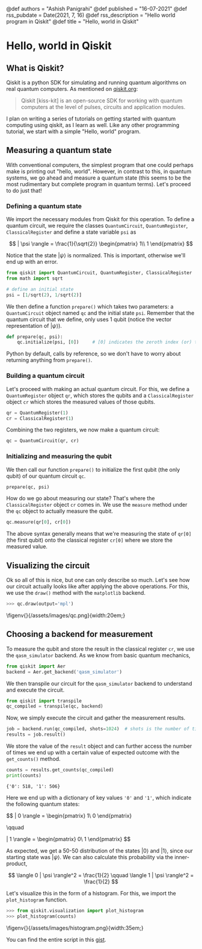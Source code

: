 @def authors = "Ashish Panigrahi"
@def published = "16-07-2021"
@def rss_pubdate = Date(2021, 7, 16)
@def rss_description = "Hello world program in Qiskit"
@def title = "Hello, world in Qiskit"

# Hello, world in Qiskit

## What is Qiskit?

Qiskit is a python SDK for simulating and running quantum algorithms on real quantum computers. As mentioned on [qiskit.org](https://qiskit.org/):

> Qiskit [kiss-kit] is an open-source SDK for working with quantum computers at the level of pulses, circuits and application modules.

I plan on writing a series of tutorials on getting started with quantum computing using qiskit, as I learn as well. Like any other programming tutorial, we start with a simple "Hello, world" program.

## Measuring a quantum state

With conventional computers, the simplest program that one could perhaps make is printing out "hello, world". However, in contrast to this, in quantum systems, we go ahead and measure a quantum state (this seems to be the most rudimentary but complete program in quantum terms). Let's proceed to do just that!

### Defining a quantum state

We import the necessary modules from Qiskit for this operation. To define a quantum circuit, we require the classes `QuantumCircuit`, `QuantumRegister`, `ClassicalRegister` and define a state variable `psi` as

$$
| \psi \rangle =
\frac{1}{\sqrt{2}}
\begin{pmatrix}
1\\
1
\end{pmatrix}
$$

Notice that the state $| \psi \rangle$ is normalized. This is important, otherwise we'll end up with an error.

```python
from qiskit import QuantumCircuit, QuantumRegister, ClassicalRegister
from math import sqrt

# define an initial state
psi = [1/sqrt(2), 1/sqrt(2)]
```

We then define a function `prepare()` which takes two parameters: a `QuantumCircuit` object named `qc` and the initial state `psi`. Remember that the quantum circuit that we define, only uses 1 qubit (notice the vector representation of $| \psi \rangle$).

```python
def prepare(qc, psi):
    qc.initialize(psi, [0])     # [0] indicates the zeroth index (or) the first qubit
```

Python by default, calls by reference, so we don't have to worry about returning anything from `prepare()`.

### Building a quantum circuit

Let's proceed with making an actual quantum circuit. For this, we define a `QuantumRegister` object `qr`, which stores the qubits and a `ClassicalRegister` object `cr` which stores the measured values of those qubits.

```python
qr = QuantumRegister(1)
cr = ClassicalRegister(1)
```

Combining the two registers, we now make a quantum circuit:

```python
qc = QuantumCircuit(qr, cr)
```

### Initializing and measuring the qubit

We then call our function `prepare()` to initialize the first qubit (the only qubit) of our quantum circuit `qc`.

```python
prepare(qc, psi)
```

How do we go about measuring our state? That's where the `ClassicalRegister` object `cr` comes in. We use the `measure` method under the `qc` object to actually measure the qubit.

```python
qc.measure(qr[0], cr[0])
```

The above syntax generally means that we're measuring the state of `qr[0]` (the first qubit) onto the classical register `cr[0]` where we store the measured value.

## Visualizing the circuit

Ok so all of this is nice, but one can only describe so much. Let's see how our circuit actually looks like after applying the above operations. For this, we use the `draw()` method with the `matplotlib` backend.

```python
>>> qc.draw(output='mpl')
```

\figenv{}{/assets/images/qc.png}{width:20em;}

## Choosing a backend for measurement

To measure the qubit and store the result in the classical register `cr`, we use the `qasm_simulator` backend. As we know from basic quantum mechanics,

```python
from qiskit import Aer
backend = Aer.get_backend('qasm_simulator')
```

We then transpile our circuit for the `qasm_simulator` backend to understand and execute the circuit.

```python
from qiskit import transpile
qc_compiled = transpile(qc, backend)
```

Now, we simply execute the circuit and gather the measurement results.

```python
job = backend.run(qc_compiled, shots=1024)  # shots is the number of times we run the experiment
results = job.result()
```

We store the value of the `result` object and can further access the number of times we end up with a certain value of expected outcome with the `get_counts()` method.

```python
counts = results.get_counts(qc_compiled)
print(counts)
```

```plaintext
{'0': 518, '1': 506}
```

Here we end up with a dictionary of key values `'0'` and `'1'`, which indicate the following quantum states:

$$
| 0 \rangle =
\begin{pmatrix}
1\\
0
\end{pmatrix}

\qquad

| 1 \rangle =
\begin{pmatrix}
0\\
1
\end{pmatrix}
$$

As expected, we get a 50-50 distribution of the states $|0\rangle$ and $|1\rangle$, since our starting state was $|\psi\rangle$. We can also calculate this probability via the inner-product,

$$
\langle 0 | \psi \rangle^2 = \frac{1}{2} \qquad \langle 1 | \psi \rangle^2 = \frac{1}{2}
$$

Let's visualize this in the form of a histogram. For this, we import the `plot_histogram` function.

```python
>>> from qiskit.visualization import plot_histogram
>>> plot_histogram(counts)
```

\figenv{}{/assets/images/histogram.png}{width:35em;}

You can find the entire script in this [gist](https://gist.github.com/paniash/52497bf574ea4570ce5f0a21fa093b12).
